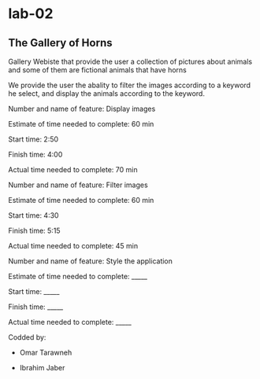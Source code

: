# lab-02

## The Gallery of Horns

Gallery Webiste that provide the user a collection of pictures about animals and some of them are fictional animals that have horns

We provide the user the abality to filter the images according to a keyword he select, and display the animals according to the keyword.


Number and name of feature: Display images

Estimate of time needed to complete: 60 min

Start time: 2:50

Finish time: 4:00

Actual time needed to complete: 70 min



Number and name of feature: Filter images

Estimate of time needed to complete: 60 min

Start time: 4:30

Finish time: 5:15

Actual time needed to complete: 45 min



Number and name of feature: Style the application

Estimate of time needed to complete: _____

Start time: _____

Finish time: _____

Actual time needed to complete: _____






Codded by:

* Omar Tarawneh

* Ibrahim Jaber